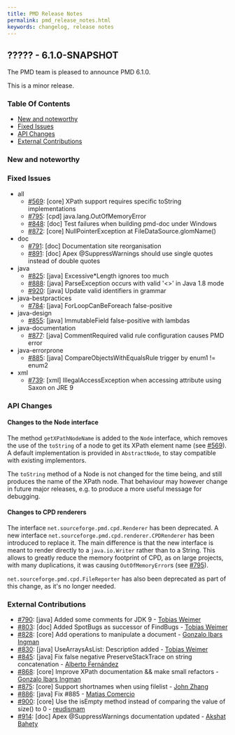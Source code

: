 ```yaml
---
title: PMD Release Notes
permalink: pmd_release_notes.html
keywords: changelog, release notes
---
```


## ????? - 6.1.0-SNAPSHOT

The PMD team is pleased to announce PMD 6.1.0.

This is a minor release.

### Table Of Contents

* [New and noteworthy](#new-and-noteworthy)
* [Fixed Issues](#fixed-issues)
* [API Changes](#api-changes)
* [External Contributions](#external-contributions)

### New and noteworthy

### Fixed Issues

*   all
    *   [#569](https://github.com/pmd/pmd/issues/569): \[core] XPath support requires specific toString implementations
    *   [#795](https://github.com/pmd/pmd/issues/795): \[cpd] java.lang.OutOfMemoryError
    *   [#848](https://github.com/pmd/pmd/issues/848): \[doc] Test failures when building pmd-doc under Windows
    *   [#872](https://github.com/pmd/pmd/issues/872): \[core] NullPointerException at FileDataSource.glomName()
*   doc
    *   [#791](https://github.com/pmd/pmd/issues/791): \[doc] Documentation site reorganisation
    *   [#891](https://github.com/pmd/pmd/issues/891): \[doc] Apex @SuppressWarnings should use single quotes instead of double quotes
*   java
    *   [#825](https://github.com/pmd/pmd/issues/825): \[java] Excessive\*Length ignores too much
    *   [#888](https://github.com/pmd/pmd/issues/888): \[java] ParseException occurs with valid '<>' in Java 1.8 mode
    *   [#920](https://github.com/pmd/pmd/pull/920): \[java] Update valid identifiers in grammar
*   java-bestpractices
    *   [#784](https://github.com/pmd/pmd/issues/784): \[java] ForLoopCanBeForeach false-positive
*   java-design
    *   [#855](https://github.com/pmd/pmd/issues/855): \[java] ImmutableField false-positive with lambdas
*   java-documentation
    *   [#877](https://github.com/pmd/pmd/issues/877): \[java] CommentRequired valid rule configuration causes PMD error
*   java-errorprone
    *   [#885](https://github.com/pmd/pmd/issues/885): \[java] CompareObjectsWithEqualsRule trigger by enum1 != enum2
*   xml
    *   [#739](https://github.com/pmd/pmd/issues/739): \[xml] IllegalAccessException when accessing attribute using Saxon on JRE 9


### API Changes

#### Changes to the Node interface

The method `getXPathNodeName` is added to the `Node` interface, which removes the
use of the `toString` of a node to get its XPath element name (see [#569](https://github.com/pmd/pmd/issues/569)).
A default implementation is provided in `AbstractNode`, to stay compatible
with existing implementors.

The `toString` method of a Node is not changed for the time being, and still produces
the name of the XPath node. That behaviour may however change in future major releases,
e.g. to produce a more useful message for debugging.

#### Changes to CPD renderers

The interface `net.sourceforge.pmd.cpd.Renderer` has been deprecated. A new interface `net.sourceforge.pmd.cpd.renderer.CPDRenderer`
has been introduced to replace it. The main difference is that the new interface is meant to render directly to a `java.io.Writer`
rather than to a String. This allows to greatly reduce the memory footprint of CPD, as on large projects, with many duplications,
it was causing `OutOfMemoryError`s (see [#795](https://github.com/pmd/pmd/issues/795)).

`net.sourceforge.pmd.cpd.FileReporter` has also been deprecated as part of this change, as it's no longer needed.

### External Contributions

*   [#790](https://github.com/pmd/pmd/pull/790): \[java] Added some comments for JDK 9 - [Tobias Weimer](https://github.com/tweimer)
*   [#803](https://github.com/pmd/pmd/pull/803): \[doc] Added SpotBugs as successor of FindBugs - [Tobias Weimer](https://github.com/tweimer)
*   [#828](https://github.com/pmd/pmd/pull/828): \[core] Add operations to manipulate a document - [Gonzalo Ibars Ingman](https://github.com/gibarsin)
*   [#830](https://github.com/pmd/pmd/pull/830): \[java] UseArraysAsList: Description added - [Tobias Weimer](https://github.com/tweimer)
*   [#845](https://github.com/pmd/pmd/pull/845): \[java] Fix false negative PreserveStackTrace on string concatenation - [Alberto Fernández](https://github.com/albfernandez)
*   [#868](https://github.com/pmd/pmd/pull/868): \[core] Improve XPath documentation && make small refactors - [Gonzalo Ibars Ingman](https://github.com/gibarsin)
*   [#875](https://github.com/pmd/pmd/pull/875): \[core] Support shortnames when using filelist - [John Zhang](https://github.com/johnjiabinzhang)
*   [#886](https://github.com/pmd/pmd/pull/886): \[java] Fix #885 - [Matias Comercio](https://github.com/MatiasComercio)
*   [#900](https://github.com/pmd/pmd/pull/900): \[core] Use the isEmpty method instead of comparing the value of size() to 0 - [reudismam](https://github.com/reudismam)
*   [#914](https://github.com/pmd/pmd/pull/914): \[doc] Apex @SuppressWarnings documentation updated - [Akshat Bahety](https://github.com/akshatbahety)

